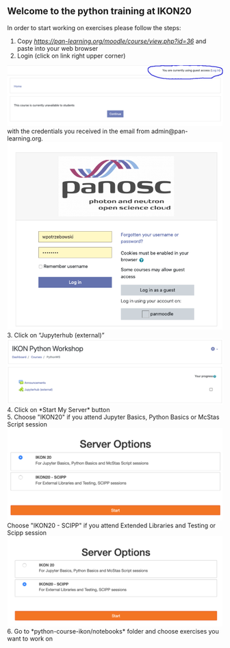 ## Welcome to the python training at IKON20

In order to start working on exercises please follow the steps:
1. Copy *https://pan-learning.org/moodle/course/view.php?id=36* and paste into your web browser
2. Login (click on link right upper corner)
<img src='python_training_ikon3.png'>
with the credentials you received in the email from admin@pan-learning.org.
<img src='python_training_ikon4.png'>
3. Click on “Jupyterhub (external)”
<img src='python_training_ikon1.png'>
4. Click on *Start My Server* button<br>
5. Choose "IKON20" if you attend Jupyter Basics, Python Basics or McStas Script session 
<img src='python_training_ikon6.png'>
Choose "IKON20 - SCIPP" if you attend Extended Libraries and Testing or Scipp session 
<img src='python_training_ikon7.png'>
6. Go to *python-course-ikon/notebooks* folder and choose exercises you want to work on
